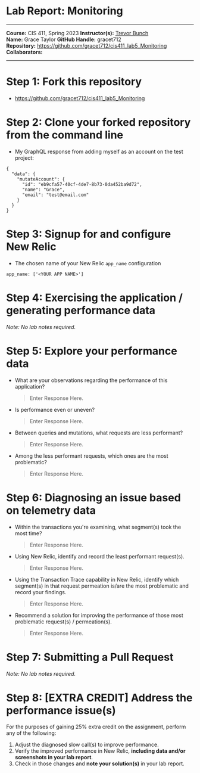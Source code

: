 # Lab Report: Monitoring
___
**Course:** CIS 411, Spring 2023 
**Instructor(s):** [Trevor Bunch](https://github.com/trevordbunch)  
**Name:** Grace Taylor
**GitHub Handle:** gracet712  
**Repository:** https://github.com/gracet712/cis411_lab5_Monitoring 
**Collaborators:** 
___

# Step 1: Fork this repository
- https://github.com/gracet712/cis411_lab5_Monitoring

# Step 2: Clone your forked repository from the command line
- My GraphQL response from adding myself as an account on the test project:
```
{
  "data": {
    "mutateAccount": {
      "id": "eb9cfa57-40cf-4de7-8b73-0da452ba9d72",
      "name": "Grace",
      "email": "test@email.com"
    }
  }
}
```

# Step 3: Signup for and configure New Relic
- The chosen name of your New Relic ```app_name``` configuration
```
app_name: ['<YOUR APP NAME>']
```

# Step 4: Exercising the application / generating performance data

_Note: No lab notes required._

# Step 5: Explore your performance data
* What are your observations regarding the performance of this application? 
  > Enter Response Here.
* Is performance even or uneven? 
  > Enter Response Here.
* Between queries and mutations, what requests are less performant? 
  > Enter Response Here.
* Among the less performant requests, which ones are the most problematic?
  > Enter Response Here.

# Step 6: Diagnosing an issue based on telemetry data
* Within the transactions you're examining, what segment(s) took the most time?
  > Enter Response Here.
* Using New Relic, identify and record the least performant request(s).
  > Enter Response Here.
* Using the Transaction Trace capability in New Relic, identify which segment(s) in that request permeation is/are the most problematic and record your findings.
  > Enter Response Here.
* Recommend a solution for improving the performance of those most problematic request(s) / permeation(s).
  > Enter Response Here.

# Step 7: Submitting a Pull Request
_Note: No lab notes required._

# Step 8: [EXTRA CREDIT] Address the performance issue(s)
For the purposes of gaining 25% extra credit on the assignment, perform any of the following:
1. Adjust the diagnosed slow call(s) to improve performance. 
2. Verify the improved performance in New Relic, **including data and/or screenshots in your lab report**.
2. Check in those changes and **note your solution(s)** in your lab report.